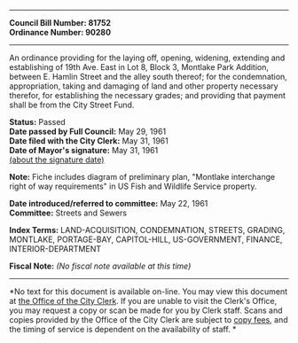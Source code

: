 * * * * *  
  
**Council Bill Number: [](#h0)[](#h2)81752**   
**Ordinance Number: 90280**  
  
* * * * *  
  
An ordinance providing for the laying off, opening, widening, extending and establishing of 19th Ave. East in Lot 8, Block 3, Montlake Park Addition, between E. Hamlin Street and the alley south thereof; for the condemnation, appropriation, taking and damaging of land and other property necessary therefor, for establishing the necessary grades; and providing that payment shall be from the City Street Fund.  
  
**Status:** Passed   
**Date passed by Full Council:** May 29, 1961   
**Date filed with the City Clerk:** May 31, 1961   
**Date of Mayor's signature:** May 31, 1961   
[(about the signature date)](/~public/approvaldate.htm)   
  
**Note:** Fiche includes diagram of preliminary plan, "Montlake interchange right of way requirements" in US Fish and Wildlife Service property.  
  
  
**Date introduced/referred to committee:** May 22, 1961   
**Committee:** Streets and Sewers   
  
**Index Terms:** LAND-ACQUISITION, CONDEMNATION, STREETS, GRADING, MONTLAKE, PORTAGE-BAY, CAPITOL-HILL, US-GOVERNMENT, FINANCE, INTERIOR-DEPARTMENT  
  
**Fiscal Note:** *(No fiscal note available at this time)*  
  
* * * * *  
  
*No text for this document is available on-line. You may view this document at [the Office of the City Clerk](http://www.seattle.gov/leg/clerk/contactUs.htm). If you are unable to visit the Clerk's Office, you may request a copy or scan be made for you by Clerk staff. Scans and copies provided by the Office of the City Clerk are subject to [copy fees](http://clerk.seattle.gov/~public/clerkfees.htm), and the timing of service is dependent on the availability of staff. *  
  
  

